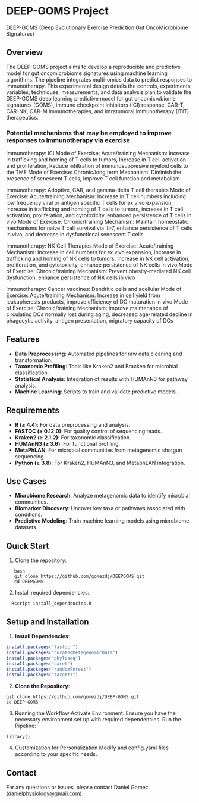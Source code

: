 # DEEP-GOMS Project
DEEP-GOMS (Deep Evolutionary Exercise Prediction Gut OncoMicrobiome Signatures)

## Overview
The DEEP-GOMS project aims to develop a reproducible and predictive model for gut oncomicrobiome signatures using machine learning algorithms. The pipeline integrates multi-omics data to predict responses to immunotherapy. This experimental design details the controls, experiments, variables, techniques, measurements, and data analysis plan to validate the DEEP-GOMS deep learning predictive model for gut oncomicrobiome signatures (GOMS), immune checkpoint inhibitors (ICI) response, CAR-T, CAR-NK, CAR-M immunotherapies, and intratumoral immunotherapy (ITIT) therapeutics.

### Potential mechanisms that may be employed to improve responses to immunotherapy via exercise

Immunotherapy: ICI
Mode of Exercise: Acute/training
Mechanism: Increase in trafficking and homing of T cells to tumors, Increase in T cell activation and proliferation, Reduce infiltration of immunosuppresive myeloid cells to the TME
Mode of Exercise: Chronic/long term
Mechanism: Diminish the presence of senescent T cells, Improve T cell function and metabolism

Immunotherapy: Adoptive, CAR, and gamma-delta T cell therapies
Mode of Exercise: Acute/training
Mechanism: Increase in T cell numbers including low frequency viral or antigen specific T cells for ex vivo expansion, increase in trafficking and homing of T cells to tumors, increase in T cell activation, proliferation, and cytotoxicity, enhanced persistence of T cells in vivo
Mode of Exercise: Chronic/training
Mechanism: Maintain homeostatic mechanisms for naive T cell survival via IL-7, enhance persistence of T cells in vivo, and decrease in dysfunctional senescent T cells

Immunotherapy: NK Cell Therapies
Mode of Exercise: Acute/training
Mechanism: Increase in cell numbers for ex vivo expansion, increase in trafficking and homing of NK cells to tumors, increase in NK cell activation, proliferation, and cytotoxicity, enhance persistence of NK cells in vivo
Mode of Exercise: Chronic/training
Mechanism: Prevent obesity-mediated NK cell dysfunction, enhance persistence of NK cells in vivo

Immunotherapy: Cancer vaccines: Dendritic cells and acellular
Mode of Exercise: Acute/training
Mechanism: Increase in cell yield from leukapheresis products, improve efficiency of DC maturation in vivo
Mode of Exercise: Chronic/training 
Mechanism: Improve maintenance of circulating DCs normally lost during aging, decreased age-related decline in phagocytic activity, antigen presentation, migratory capacity of DCs

## Features

- **Data Preprocessing**: Automated pipelines for raw data cleaning and transformation.
- **Taxonomic Profiling**: Tools like Kraken2 and Bracken for microbial classification.
- **Statistical Analysis**: Integration of results with HUMAnN3 for pathway analysis.
- **Machine Learning**: Scripts to train and validate predictive models.

## Requirements

- **R (≥ 4.4)**: For data preprocessing and analysis.
- **FASTQC (≥ 0.12.0)**: For quality control of sequencing reads.
- **Kraken2 (≥ 2.1.2)**: For taxonomic classification.
- **HUMAnN3 (≥ 3.6)**: For functional profiling.
- **MetaPhLAN**: For microbial communities from metagenomic shotgun sequencing.
- **Python (≥ 3.8)**: For Kraken2, HUMAnN3, and MetaphLAN integration.

## Use Cases

- **Microbiome Research**: Analyze metagenomic data to identify microbial communities.
- **Biomarker Discovery**: Uncover key taxa or pathways associated with conditions.
- **Predictive Modeling**: Train machine learning models using microbiome datasets.

## Quick Start

1. Clone the repository:
```
   bash
   git clone https://github.com/gomezdj/DEEPGOMS.git
   cd DEEPGOMS
```

2.	Install required dependencies:
```
  Rscript install_dependencies.R
```

## Setup and Installation

1. **Install Dependencies**:
```R
install.packages("fastqcr")
install.packages("curatedMetagenomicData")
install.packages("phyloseq")
install.packages("caret")
install.packages("randomForest")
install.packages("targets")
```
2. **Clone the Repository**:
```
git clone https://github.com/gomezdj/DEEP-GOMS.git
cd DEEP-GOMS
```

3. Running the Workflow
Activate Environment: Ensure you have the necessary environment set up with required dependencies.
Run the Pipeline:
```
library()
```

4. Customization for Personalization
Modify and config.yaml files according to your specific needs.

## Contact
For any questions or issues, please contact Daniel Gomez (danielphysiology@gmail.com).
